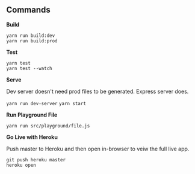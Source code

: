 ## Commands

**Build**

`yarn run build:dev`  
`yarn run build:prod` 

**Test**

`yarn test`  
`yarn test --watch`

**Serve**

Dev server doesn't need prod files to be generated. Express server does.
 
`yarn run dev-server` 
`yarn start` 

**Run Playground File**

`yarn run src/playground/file.js`

**Go Live with Heroku**

Push master to Heroku and then open in-browser to veiw the full live app.

`git push heroku master`  
`heroku open` 